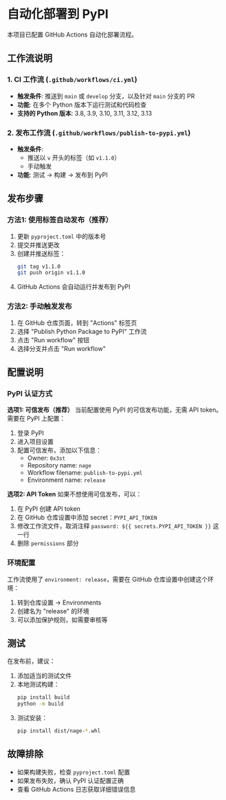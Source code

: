 # 自动化部署到 PyPI

本项目已配置 GitHub Actions 自动化部署流程。

## 工作流说明

### 1. CI 工作流 (`.github/workflows/ci.yml`)
- **触发条件**: 推送到 `main` 或 `develop` 分支，以及针对 `main` 分支的 PR
- **功能**: 在多个 Python 版本下运行测试和代码检查
- **支持的 Python 版本**: 3.8, 3.9, 3.10, 3.11, 3.12, 3.13

### 2. 发布工作流 (`.github/workflows/publish-to-pypi.yml`)
- **触发条件**: 
  - 推送以 `v` 开头的标签（如 `v1.1.0`）
  - 手动触发
- **功能**: 测试 → 构建 → 发布到 PyPI

## 发布步骤

### 方法1: 使用标签自动发布（推荐）

1. 更新 `pyproject.toml` 中的版本号
2. 提交并推送更改
3. 创建并推送标签：
   ```bash
   git tag v1.1.0
   git push origin v1.1.0
   ```
4. GitHub Actions 会自动运行并发布到 PyPI

### 方法2: 手动触发发布

1. 在 GitHub 仓库页面，转到 "Actions" 标签页
2. 选择 "Publish Python Package to PyPI" 工作流
3. 点击 "Run workflow" 按钮
4. 选择分支并点击 "Run workflow"

## 配置说明

### PyPI 认证方式

**选项1: 可信发布（推荐）**
当前配置使用 PyPI 的可信发布功能，无需 API token。需要在 PyPI 上配置：

1. 登录 PyPI
2. 进入项目设置
3. 配置可信发布，添加以下信息：
   - Owner: `0x3st`
   - Repository name: `nage`
   - Workflow filename: `publish-to-pypi.yml`
   - Environment name: `release`

**选项2: API Token**
如果不想使用可信发布，可以：

1. 在 PyPI 创建 API token
2. 在 GitHub 仓库设置中添加 secret：`PYPI_API_TOKEN`
3. 修改工作流文件，取消注释 `password: ${{ secrets.PYPI_API_TOKEN }}` 这一行
4. 删除 `permissions` 部分

### 环境配置

工作流使用了 `environment: release`，需要在 GitHub 仓库设置中创建这个环境：

1. 转到仓库设置 → Environments
2. 创建名为 "release" 的环境
3. 可以添加保护规则，如需要审核等

## 测试

在发布前，建议：

1. 添加适当的测试文件
2. 本地测试构建：
   ```bash
   pip install build
   python -m build
   ```
3. 测试安装：
   ```bash
   pip install dist/nage-*.whl
   ```

## 故障排除

- 如果构建失败，检查 `pyproject.toml` 配置
- 如果发布失败，确认 PyPI 认证配置正确
- 查看 GitHub Actions 日志获取详细错误信息

